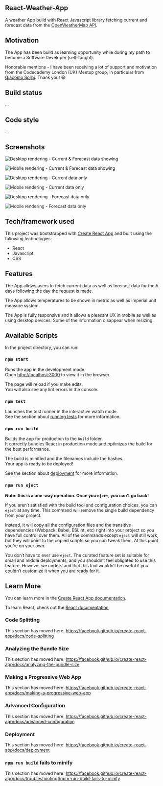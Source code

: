 ## React-Weather-App

A weather App build with React Javascript library fetching current and forecast data from the [OpenWeatherMap API](https://openweathermap.org/api).

## Motivation

The App has been build as learning opportunity while during my path to become a Software Developer (self-taught).

Honorable mentions - I have been receiving a lot of support and motivation from the Codecademy London (UK) Meetup group, in particular from [Giacomo Sorbi](https://github.com/GiacomoSorbi). Thank you! :grinning:

## Build status

...

## Code style

...

## Screenshots

![Desktop rendering - Current & Forecast data showing](./screenshots/weather-app-desktop-current-forecast.png?raw=true "Desktop rendering - Current & Forecast data showing")

![Mobile rendering - Current & Forecast data showing](./screenshots/weather-app-iphoneX-current-forecast.png?raw=true "Mobile rendering - Current & Forecast data showing")

![Desktop rendering - Current data only](./screenshots/weather-app-desktop-current.png?raw=true "Desktop rendering - Current data only")

![Mobile rendering - Current data only](./screenshots/weather-app-iphoneX-current.png?raw=true "Mobile rendering - Current data only")

![Desktop rendering - Forecast data only](./screenshots/weather-app-desktop-forecast.png?raw=true "Desktop rendering - Forecast data only")

![Mobile rendering - Forecast data only](./screenshots/weather-app-iphoneX-forecast.png?raw=true "Mobile rendering - Forecast data only")

## Tech/framework used

This project was bootstrapped with [Create React App](https://github.com/facebook/create-react-app) and built using the following technologies:

- React
- Javascript
- CSS

## Features

The App allows users to fetch current data as well as forecast data for the 5 days following the day the request is made.

The App allows temperatures to be shown in metric as well as imperial unit measure system.

The App is fully responsive and it allows a pleasant UX in mobile as well as using desktop devices. Some of the information disappear when resizing.

## Available Scripts

In the project directory, you can run:

### `npm start`

Runs the app in the development mode.<br />
Open [http://localhost:3000](http://localhost:3000) to view it in the browser.

The page will reload if you make edits.<br />
You will also see any lint errors in the console.

### `npm test`

Launches the test runner in the interactive watch mode.<br />
See the section about [running tests](https://facebook.github.io/create-react-app/docs/running-tests) for more information.

### `npm run build`

Builds the app for production to the `build` folder.<br />
It correctly bundles React in production mode and optimizes the build for the best performance.

The build is minified and the filenames include the hashes.<br />
Your app is ready to be deployed!

See the section about [deployment](https://facebook.github.io/create-react-app/docs/deployment) for more information.

### `npm run eject`

**Note: this is a one-way operation. Once you `eject`, you can’t go back!**

If you aren’t satisfied with the build tool and configuration choices, you can `eject` at any time. This command will remove the single build dependency from your project.

Instead, it will copy all the configuration files and the transitive dependencies (Webpack, Babel, ESLint, etc) right into your project so you have full control over them. All of the commands except `eject` will still work, but they will point to the copied scripts so you can tweak them. At this point you’re on your own.

You don’t have to ever use `eject`. The curated feature set is suitable for small and middle deployments, and you shouldn’t feel obligated to use this feature. However we understand that this tool wouldn’t be useful if you couldn’t customize it when you are ready for it.

## Learn More

You can learn more in the [Create React App documentation](https://facebook.github.io/create-react-app/docs/getting-started).

To learn React, check out the [React documentation](https://reactjs.org/).

### Code Splitting

This section has moved here: https://facebook.github.io/create-react-app/docs/code-splitting

### Analyzing the Bundle Size

This section has moved here: https://facebook.github.io/create-react-app/docs/analyzing-the-bundle-size

### Making a Progressive Web App

This section has moved here: https://facebook.github.io/create-react-app/docs/making-a-progressive-web-app

### Advanced Configuration

This section has moved here: https://facebook.github.io/create-react-app/docs/advanced-configuration

### Deployment

This section has moved here: https://facebook.github.io/create-react-app/docs/deployment

### `npm run build` fails to minify

This section has moved here: https://facebook.github.io/create-react-app/docs/troubleshooting#npm-run-build-fails-to-minify
